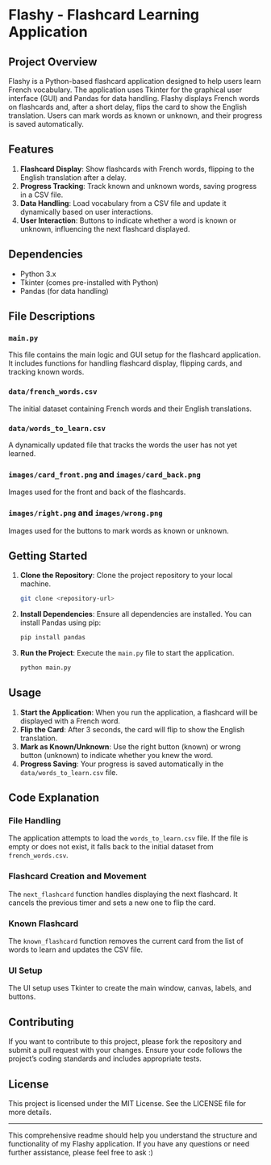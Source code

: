 # Flashy - Flashcard Learning Application

## Project Overview

Flashy is a Python-based flashcard application designed to help users learn French vocabulary. The application uses Tkinter for the graphical user interface (GUI) and Pandas for data handling. Flashy displays French words on flashcards and, after a short delay, flips the card to show the English translation. Users can mark words as known or unknown, and their progress is saved automatically.

## Features

1. **Flashcard Display**: Show flashcards with French words, flipping to the English translation after a delay.
2. **Progress Tracking**: Track known and unknown words, saving progress in a CSV file.
3. **Data Handling**: Load vocabulary from a CSV file and update it dynamically based on user interactions.
4. **User Interaction**: Buttons to indicate whether a word is known or unknown, influencing the next flashcard displayed.

## Dependencies

- Python 3.x
- Tkinter (comes pre-installed with Python)
- Pandas (for data handling)

## File Descriptions

### `main.py`

This file contains the main logic and GUI setup for the flashcard application. It includes functions for handling flashcard display, flipping cards, and tracking known words.

### `data/french_words.csv`

The initial dataset containing French words and their English translations.

### `data/words_to_learn.csv`

A dynamically updated file that tracks the words the user has not yet learned.

### `images/card_front.png` and `images/card_back.png`

Images used for the front and back of the flashcards.

### `images/right.png` and `images/wrong.png`

Images used for the buttons to mark words as known or unknown.

## Getting Started

1. **Clone the Repository**: Clone the project repository to your local machine.
   ```bash
   git clone <repository-url>
   ```

2. **Install Dependencies**: Ensure all dependencies are installed. You can install Pandas using pip:
   ```bash
   pip install pandas
   ```

3. **Run the Project**: Execute the `main.py` file to start the application.
   ```bash
   python main.py
   ```

## Usage

1. **Start the Application**: When you run the application, a flashcard will be displayed with a French word.
2. **Flip the Card**: After 3 seconds, the card will flip to show the English translation.
3. **Mark as Known/Unknown**: Use the right button (known) or wrong button (unknown) to indicate whether you knew the word.
4. **Progress Saving**: Your progress is saved automatically in the `data/words_to_learn.csv` file.

## Code Explanation

### File Handling

The application attempts to load the `words_to_learn.csv` file. If the file is empty or does not exist, it falls back to the initial dataset from `french_words.csv`.

### Flashcard Creation and Movement

The `next_flashcard` function handles displaying the next flashcard. It cancels the previous timer and sets a new one to flip the card.



### Known Flashcard

The `known_flashcard` function removes the current card from the list of words to learn and updates the CSV file.


### UI Setup

The UI setup uses Tkinter to create the main window, canvas, labels, and buttons.


## Contributing

If you want to contribute to this project, please fork the repository and submit a pull request with your changes. Ensure your code follows the project’s coding standards and includes appropriate tests.

## License

This project is licensed under the MIT License. See the LICENSE file for more details.

---

This comprehensive readme should help you understand the structure and functionality of my Flashy application. If you have any questions or need further assistance, please feel free to ask :)
